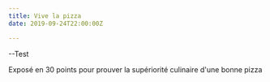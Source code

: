 ```yaml
---
title: Vive la pizza
date: 2019-09-24T22:00:00Z

---
```

\--Test

Exposé en 30 points pour prouver la supériorité culinaire d'une bonne pizza